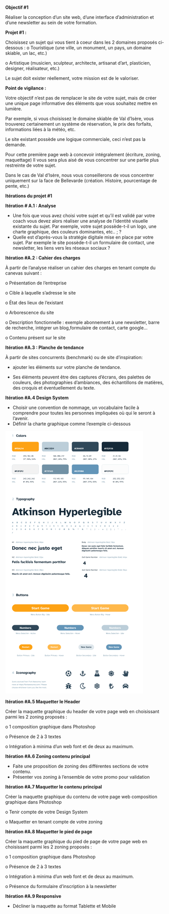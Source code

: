 **Objectif #1**

Réaliser la conception d’un site web, d’une interface d’administration et d’une newsletter au sein de votre formation.

**Projet #1 :**

Choisissez un sujet qui vous tient à coeur dans les 2 domaines proposés ci-dessous :
o Touristique (une ville, un monument, un pays, un domaine skiable, un lac, etc.)

o Artistique (musicien, sculpteur, architecte, artisanat d’art, plasticien, designer, réalisateur, etc.)

Le sujet doit exister réellement, votre mission est de le valoriser.

**Point de vigilance :**

Votre objectif n’est pas de remplacer le site de votre sujet, mais de créer une unique page informative des éléments que vous souhaitez mettre en lumière. 

Par exemple, si vous choisissez le domaine skiable de Val d’Isère, vous trouverez certainement un système de réservation, le prix des forfaits, informations liées à la météo, etc.

Le site existant possède une logique commerciale, ceci n’est pas la demande.

Pour cette première page web à concevoir intégralement (écriture, zoning, maquettage) Il vous sera plus aisé de vous concentrer sur une partie plus restreinte de votre sujet.

Dans le cas de Val d’Isère, nous vous conseillerons de vous concentrer uniquement sur la face de Bellevarde (création. Histoire, pourcentage de pente, etc.)


**Itérations du projet #1**

**Itération # A.1 : Analyse**
- Une fois que vous avez choisi votre sujet et qu’il est validé par votre coach vous devez alors réaliser une analyse de l’identité visuelle existante du sujet. Par exemple, votre sujet possède-t-il un logo, une charte graphique, des couleurs dominantes, etc.. ; ?
- Quelle est d’après-vous la stratégie digitale mise en place par votre sujet. Par exemple le site possède-t-il un formulaire de contact, une newsletter, les liens vers les réseaux sociaux ?
  
**Itération #A.2 : Cahier des charges**

À partir de l’analyse réaliser un cahier des charges en tenant compte du canevas suivant :

o Présentation de l’entreprise

o Cible à laquelle s’adresse le site

o État des lieux de l’existant

o Arborescence du site

o Description fonctionnelle : exemple abonnement à une newsletter, barre de recherche, intégrer un blog,formulaire de contact, carte google…

o Contenu présent sur le site

**Itération #A.3 : Planche de tendance**

À partir de sites concurrents (benchmark) ou de site d’inspiration:

- ajouter les éléments sur votre planche de tendance. 
  
- Ses éléments peuvent être des captures d’écrans, des palettes de couleurs, des photographies d’ambiances, des échantillons de matières, des croquis et éventuellement du texte.


**Itération #A.4 Design System**

- Choisir une convention de nommage, un vocabulaire facile à comprendre pour toutes les personnes impliquées où qui le seront à l’avenir.
- Définir la charte graphique comme l’exemple ci-dessous


![Design System](design/design_system.png)

  
**Itération #A.5 Maquetter le Header**

Créer la maquette graphique du header de votre page web en choisissant parmi les 2 zoning proposés :

o 1 composition graphique dans Photoshop

o Présence de 2 à 3 textes

o Intégration à minima d’un web font et de deux au maximum.

**Itération #A.6 Zoning contenu principal**

- Faite une proposition de zoning des différentes sections de votre contenu.
- Présenter vos zoning à l’ensemble de votre promo pour validation

**Itération #A.7 Maquetter le contenu principal**

Créer la maquette graphique du contenu de votre page web composition graphique dans Photoshop

o Tenir compte de votre Design System

o Maquetter en tenant compte de votre zoning

**Itération #A.8 Maquetter le pied de page**

Créer la maquette graphique du pied de page de votre page web en choisissant parmi les 2 zoning proposés :

o 1 composition graphique dans Photoshop

o Présence de 2 à 3 textes

o Intégration à minima d’un web font et de deux au maximum.

o Présence du formulaire d’inscription à la newsletter

**Itération #A.9 Responsive**

- Décliner la maquette au format Tablette et Mobile
  
